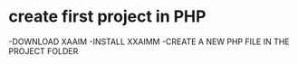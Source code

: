 # create first project in PHP
-DOWNLOAD XAAIM
-INSTALL XXAIMM
-CREATE A NEW PHP FILE IN THE PROJECT FOLDER 